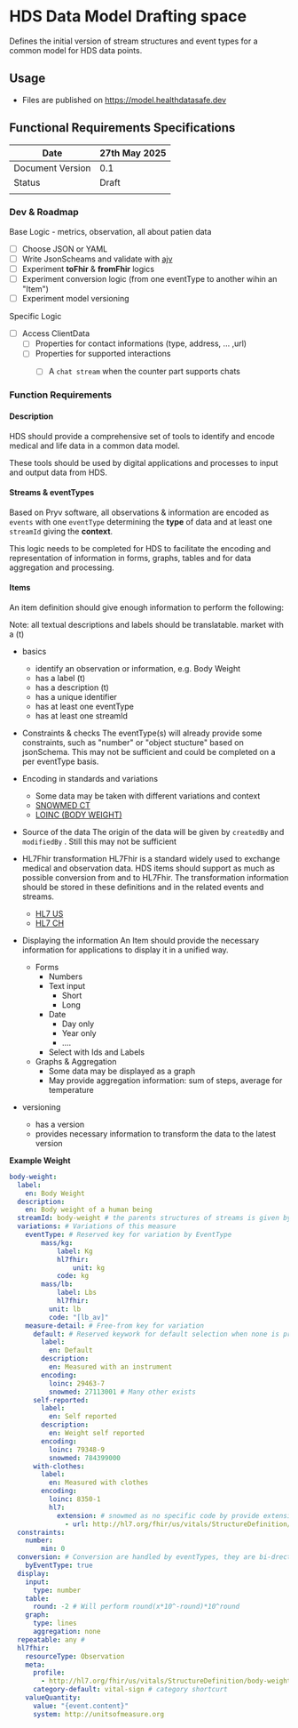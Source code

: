 # HDS Data Model Drafting space

Defines the initial version of stream structures and event types for a common model for HDS data points. 

## Usage 

- Files are published on https://model.healthdatasafe.dev

## Functional Requirements Specifications

| Date             | 27th May 2025 |
| ---------------- | ------------- |
| Document Version | 0.1           |
| Status           | Draft         |
|                  |               |

### Dev & Roadmap 

Base Logic - metrics, observation, all about patien data 

- [ ] Choose JSON or YAML
- [ ] Write JsonScheams and validate with [ajv](https://github.com/ajv-validator/ajv)
- [ ] Experiment **toFhir** & **fromFhir**  logics 
- [ ] Experiment conversion logic (from one eventType to another wihin an "Item")
- [ ] Experiment model versioning 

Specific Logic

- [ ] Access ClientData
  - [ ] Properties for contact informations (type, address, ... ,url)
  - [ ] Properties for supported interactions
    - [ ] A `chat stream` when the counter part supports chats


### Function Requirements

#### Description

HDS should provide a comprehensive set of tools to identify and encode medical and life data in a common data model. 

These tools should be used by digital applications and processes to input and output data from HDS.

#### Streams & eventTypes

Based on Pryv software, all observations & information are encoded as `events`  with one `eventType` determining the **type** of data and at least one `streamId`  giving the **context**.

This logic needs to be completed for HDS to facilitate the encoding and representation of information in forms, graphs, tables and for data aggregation and processing.

#### Items

An item definition should give enough information to perform the following:

Note: all textual descriptions and labels should be translatable. market with a (t)

- basics
  - identify an observation or information, e.g. Body Weight
  - has a label (t)
  - has a description (t)
  - has a unique identifier
  - has at least one eventType
  - has at least one streamId
- Constraints & checks
  The eventType(s) will already provide some constraints, such as "number" or "object stucture" based on jsonSchema. This may not be sufficient and could be completed on a per eventType basis.

- Encoding in standards and variations
  - Some data may be taken with different variations and context
  - [SNOWMED CT](https://bioportal.bioontology.org/ontologies/SNOMEDCT)
  - [LOINC (BODY WEIGHT)](https://loinc.org/LG34372-9)
  
- Source of the data
  The origin of the data will be given by `createdBy` and `modifiedBy` . Still this may not be sufficient 
- HL7Fhir transformation 
  HL7Fhir is a standard widely used to exchange medical and observation data. HDS items should support as much as possible conversion from and to HL7Fhir. The transformation information should be stored in these definitions and in the related events and streams.
  - [HL7 US](https://hl7.org/fhir/us/)
  - [HL7 CH](https://www.fhir.ch)
- Displaying the information
  An Item should provide the necessary information for applications to display it in a unified way.
  - Forms
    - Numbers
    - Text input
      - Short
      - Long
    - Date 
      - Day only
      - Year only
      - ....
    - Select with Ids and Labels
  - Graphs & Aggregation
    - Some data may be displayed as a graph
    - May provide aggregation information: sum  of steps, average for temperature

- versioning
  - has a version
  - provides necessary information to transform the data to the latest version


**Example Weight**
```yaml
body-weight:
  label: 
    en: Body Weight
  description:
    en: Body weight of a human being
  streamId: body-weight # the parents structures of streams is given by the default streams structure
  variations: # Variations of this measure
  	eventType: # Reserved key for variation by EventType
  		mass/kg:
  			label: Kg
  			hl7fhir:
  				unit: kg
        	code: kg
  		mass/lb:
  			label: Lbs
  			hl7fhir:
          unit: lb
          code: "[lb_av]"
    measure-detail: # Free-from key for variation
      default: # Reserved keywork for default selection when none is provided
        label: 
          en: Default
        description: 
          en: Measured with an instrument
        encoding:
          loinc: 29463-7
          snowmed: 27113001 # Many other exists
      self-reported:
        label: 
          en: Self reported
        description: 
          en: Weight self reported
        encoding:
          loinc: 79348-9
          snowmed: 784399000
      with-clothes:
        label:
          en: Measured with clothes
        encoding:
          loinc: 8350-1
          hl7:
            extension: # snowmed as no specific code by provide extension
              - url: http://hl7.org/fhir/us/vitals/StructureDefinition/AssociatedSituationExt
  constraints:
    number: 
        min: 0
  conversion: # Conversion are handled by eventTypes, they are bi-drectionnal
    byEventType: true
  display:
    input:
      type: number
    table:
      round: -2 # Will perform round(x*10^-round)*10^round  
    graph:
      type: lines
      aggregation: none
  repeatable: any # 
  hl7fhir:
    resourceType: Observation
    meta:
      profile:
        - http://hl7.org/fhir/us/vitals/StructureDefinition/body-weight
      category-default: vital-sign # category shortcurt
    valueQuantity:
      value: "{event.content}"
      system: http://unitsofmeasure.org

```

